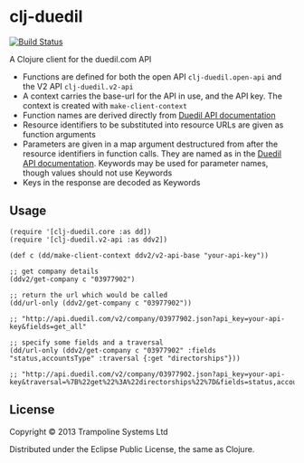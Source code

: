 # clj-duedil

[![Build Status](https://secure.travis-ci.org/trampoline/clj-duedil.png)](http://travis-ci.org/trampoline/clj-duedil)

A Clojure client for the duedil.com API

* Functions are defined for both the open API `clj-duedil.open-api` and the V2 API `clj-duedil.v2-api`
* A context carries the base-url for the API in use, and the API key. The context is created with `make-client-context`
* Function names are derived directly from [Duedil API documentation](http://developer.duedil.com/io-docs)
* Resource identifiers to be substituted into resource URLs are given as function arguments
* Parameters are given in a map argument destructured from after the resource identifiers in function calls.
  They are named as in the [Duedil API documentation](http://developer.duedil.com/io-docs). Keywords
  may be used for parameter names, though values should not use Keywords
* Keys in the response are decoded as Keywords

## Usage

    (require '[clj-duedil.core :as dd])
    (require '[clj-duedil.v2-api :as ddv2])

    (def c (dd/make-client-context ddv2/v2-api-base "your-api-key"))

    ;; get company details
    (ddv2/get-company c "03977902")

    ;; return the url which would be called
    (dd/url-only (ddv2/get-company c "03977902"))

    ;; "http://api.duedil.com/v2/company/03977902.json?api_key=your-api-key&fields=get_all"

    ;; specify some fields and a traversal
    (dd/url-only (ddv2/get-company c "03977902" :fields "status,accountsType" :traversal {:get "directorships"}))

    ;; "http://api.duedil.com/v2/company/03977902.json?api_key=your-api-key&traversal=%7B%22get%22%3A%22directorships%22%7D&fields=status,accountsType"

## License

Copyright © 2013 Trampoline Systems Ltd

Distributed under the Eclipse Public License, the same as Clojure.
